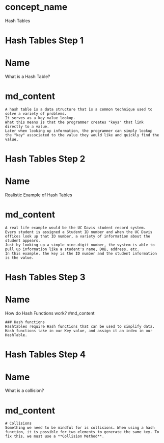 <!--title={HashTable Concept}-->
# concept_name
 Hash Tables
 
# Hash Tables Step 1
# Name
What is a Hash Table?
# md_content

```
A hash table is a data structure that is a common technique used to solve a variety of problems. 
It serves as a key value lookup.
What this means is that the programmer creates "keys" that link directly to a value. 
Later when looking up information, the programmer can simply lookup the "key" associated to the value they would like and quickly find the value.
```

# Hash Tables Step 2
# Name
Realistic Example of Hash Tables 
# md_content

```
A real life example would be the UC Davis student record system. 
Every student is assigned a Student ID number and when the UC Davis offices look up that ID number, a variety of information about the student appears.
Just by looking up a simple nine-digit number, the system is able to pull up information like a student's name, DOB, address, etc. 
In this example, the key is the ID number and the student information is the value. 
```

# Hash Tables Step 3
# Name
How do Hash Functions work?
#md_content

```
### Hash functions
Hashtables require Hash functions that can be used to simplify data. Hash functions take in our Key value, and assign it an index in our HashTable. 
```

# Hash Tables Step 4
# Name
What is a collision?
# md_content

```
# Collisions 
Something we need to be mindful for is collisions. When using a hash function, it is possible for two elements to generate the same key. To fix this, we must use a **Collision Method**. 
```
